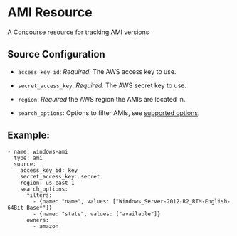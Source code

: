 # AMI Resource

A Concourse resource for tracking AMI versions

## Source Configuration

* `access_key_id`: *Required.* The AWS access key to use.

* `secret_access_key`: *Required.* The AWS secret key to use.

* `region`: *Required* the AWS region the AMIs are located in.

* `search_options`: Options to filter AMIs, see [supported options](http://docs.aws.amazon.com/sdkforruby/api/Aws/EC2/Client.html#describe_images-instance_method).

## Example:

```
- name: windows-ami
  type: ami
  source:
    access_key_id: key
    secret_access_key: secret
    region: us-east-1
    search_options:
      filters:
        - {name: "name", values: ["Windows_Server-2012-R2_RTM-English-64Bit-Base*"]}
        - {name: "state", values: ["available"]}
      owners:
        - amazon

```
